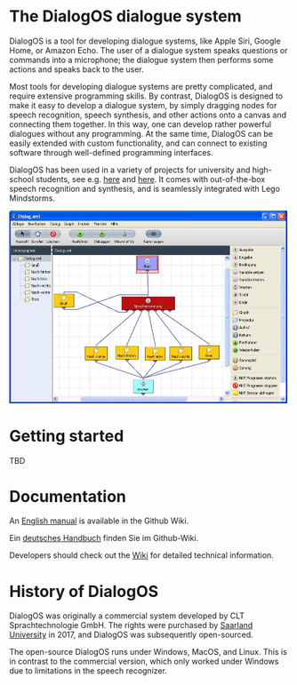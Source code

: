 # The DialogOS dialogue system

DialogOS is a tool for developing dialogue systems, like Apple Siri, Google Home, or Amazon Echo. The user of a dialogue system speaks questions or commands into a microphone; the dialogue system then performs some actions and speaks back to the user.

Most tools for developing dialogue systems are pretty complicated, and require extensive programming skills. By contrast, DialogOS is designed to make it easy to develop a dialogue system, by simply dragging nodes for speech recognition, speech synthesis, and other actions onto a canvas and connecting them together. In this way, one can develop rather powerful dialogues without any programming. At the same time, DialogOS can be easily extended with custom functionality, and can connect to existing software through well-defined programming interfaces.

DialogOS has been used in a variety of projects for university and high-school students, see e.g. [here](http://www.debacher.de/wiki/DialogOS) and [here](http://www.coli.uni-saarland.de/courses/lego-04/). It comes with out-of-the-box speech recognition and synthesis, and is seamlessly integrated with Lego Mindstorms.

<img src="images/DialogOS.jpg" width="500" />


# Getting started

TBD


# Documentation

An [English manual](https://github.com/coli-saar/dialogos/wiki/Manual) is available in the Github Wiki.

Ein [deutsches Handbuch](https://github.com/coli-saar/dialogos/wiki/Handbuch) finden Sie im Github-Wiki.

Developers should check out the [Wiki](https://github.com/coli-saar/dialogos/wiki) for detailed technical information.


# History of DialogOS

DialogOS was originally a commercial system developed by CLT Sprachtechnologie GmbH. The rights were purchased by [Saarland University](https://www.uni-saarland.de/) in 2017, and DialogOS was subsequently open-sourced.

The open-source DialogOS runs under Windows, MacOS, and Linux. This is in contrast to the commercial version, which only worked under Windows due to limitations in the speech recognizer.
